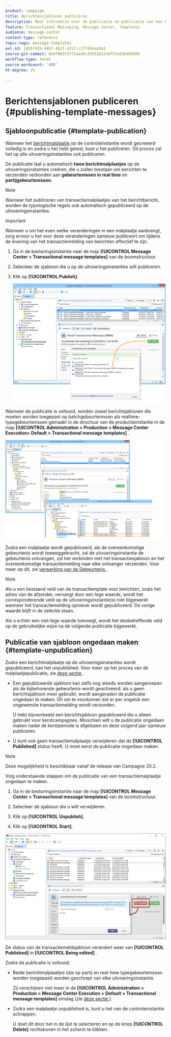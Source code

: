 ```yaml
---
product: campaign
title: Berichtensjablonen publiceren
description: Meer informatie over de publicatie en publicatie van een berichtsjabloon in Adobe Campaign Classic
feature: Transactional Messaging, Message Center, Templates
audience: message-center
content-type: reference
topic-tags: message-templates
exl-id: 1d55f42b-64bf-4b1f-a317-c1f7456aa5b3
source-git-commit: 0ed70b3c57714ad6c3926181334f57ed3b409d98
workflow-type: tm+mt
source-wordcount: '495'
ht-degree: 2%

---
```


# Berichtensjablonen publiceren {#publishing-template-messages}



## Sjabloonpublicatie {#template-publication}

Wanneer het [ berichtmalplaatje ](../../message-center/using/creating-the-message-template.md) op de controleinstantie wordt gecreeerd volledig is en zodra u [ ](../../message-center/using/testing-message-templates.md) het hebt getest, kunt u het publiceren. Dit proces zal het op alle uitvoeringsinstanties ook publiceren.

De publicatie laat u automatisch **twee berichtmalplaatjes** op de uitvoeringsinstanties creëren, die u zullen toestaan om berichten te verzenden verbonden aan **gebeurtenissen in real time** en **partijgebeurtenissen**.

>[!NOTE]
>
>Wanneer het publiceren van transactiemalplaatjes van het berichtbericht, worden de typologische regels ook automatisch gepubliceerd op de uitvoeringsinstanties.

>[!IMPORTANT]
>
>Wanneer u om het even welke veranderingen in een malplaatje aanbrengt, zorg ervoor u het voor deze veranderingen opnieuw publiceert om tijdens de levering van het transactiemelding van berichten effectief te zijn.

1. Ga in de besturingsinstantie naar de map **[!UICONTROL Message Center > Transactional message templates]** van de boomstructuur.
1. Selecteer de sjabloon die u op de uitvoeringsinstanties wilt publiceren.
1. Klik op **[!UICONTROL Publish]**.

   ![](assets/messagecenter_publish_model_008.png)

Wanneer de publicatie is voltooid, worden zowel berichtsjablonen die moeten worden toegepast op batchgebeurtenissen als realtime-typegebeurtenissen gemaakt in de structuur van de productieinstantie in de map **[!UICONTROL Administration > Production > Message Center Execution> Default > Transactional message templates]** .

![](assets/messagecenter_deployed_model_001.png)

Zodra een malplaatje wordt gepubliceerd, als de overeenkomstige gebeurtenis wordt teweeggebracht, zal de uitvoeringsinstantie de gebeurtenis ontvangen, zal het verbinden met het transactiesjabloon en het overeenkomstige transactiemelding naar elke ontvanger verzenden. Voor meer op dit, zie [ verwerking van de Gebeurtenis ](../../message-center/using/about-event-processing.md).

>[!NOTE]
>
>Als u een bestaand veld van de transactiemplate voor berichten, zoals het adres van de afzender, vervangt door een lege waarde, wordt het corresponderende veld op de uitvoeringsinstantie(s) niet bijgewerkt wanneer het transactiemelding opnieuw wordt gepubliceerd. De vorige waarde blijft in de selectie staan.
>
>Als u echter een niet-lege waarde toevoegt, wordt het desbetreffende veld op de gebruikelijke wijze na de volgende publicatie bijgewerkt.

## Publicatie van sjabloon ongedaan maken {#template-unpublication}

Zodra een berichtmalplaatje op de uitvoeringsinstanties wordt gepubliceerd, kan het unpublished. Voor meer op het proces van de malplaatjepublicatie, zie [ deze sectie ](#template-publication).

* Een gepubliceerde sjabloon kan zelfs nog steeds worden aangeroepen als de bijbehorende gebeurtenis wordt geactiveerd: als u geen berichtsjabloon meer gebruikt, wordt aangeraden de publicatie ongedaan te maken. Dit om te voorkomen dat er per ongeluk een ongewenste transactiemelding wordt verzonden.

  U hebt bijvoorbeeld een berichtsjabloon gepubliceerd die u alleen gebruikt voor kerstcampagnes. Misschien wilt u de publicatie ongedaan maken nadat de kerstperiode is afgelopen en deze volgend jaar opnieuw publiceren.

* U kunt ook geen transactiemalplaatje verwijderen dat de **[!UICONTROL Published]** status heeft. U moet eerst de publicatie ongedaan maken.

>[!NOTE]
>
>Deze mogelijkheid is beschikbaar vanaf de release van Campagne 20.2.

Volg onderstaande stappen om de publicatie van een transactiemalplaatje ongedaan te maken.

1. Ga in de besturingsinstantie naar de map **[!UICONTROL Message Center > Transactional message templates]** van de boomstructuur.
1. Selecteer de sjabloon die u wilt verwijderen.
1. Klik op **[!UICONTROL Unpublish]**.

   <!--1. Fill in the **[!UICONTROL Log of the process]** field.-->

1. Klik op **[!UICONTROL Start]**.

![](assets/message-center-unpublish.png)

De status van de transactiemeldsjabloon verandert weer van **[!UICONTROL Published]** in **[!UICONTROL Being edited]** .

Zodra de publicatie is voltooid:

* Beide berichtmalplaatjes (die op partij en real-time typegebeurtenissen worden toegepast) worden geschrapt van elke uitvoeringsinstantie.

  Zij verschijnen niet meer in de **[!UICONTROL Administration > Production > Message Center Execution > Default > Transactional message templates]** omslag (zie [ deze sectie ](#template-publication)).

* Zodra een malplaatje unpublished is, kunt u het van de controleinstantie schrappen.

  U doet dit door het in de lijst te selecteren en op de knop **[!UICONTROL Delete]** rechtsboven in het scherm te klikken.
